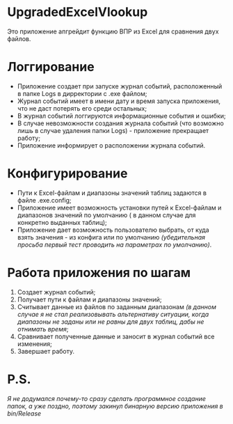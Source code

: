 # UpgradedExcelVlookup

Это приложение апгрейдит функцию ВПР из Excel для сравнения двух файлов.

# Логгирование

* Приложение создает при запуске журнал событий, расположенный в папке Logs в дирректории с .exe файлом;
* Журнал событий имеет в имени дату и время запуска приложения, что не даст потерять его среди остальных;
* В журнал событий логгируются информационные события и ошибки;
* В случае невозможности создания журнала событий (что возможно лишь в случае удаления папки Logs) - приложение прекращает работу;
* Приложение информирует о расположении журнала событий.

# Конфигурирование

* Пути к Excel-файлам и диапазоны значений таблиц задаются в файле .exe.config;
* Приложение имеет возможность установки путей к Excel-файлам и диапазонов значений по умолчанию ( в данном случае для конкретно выданных таблиц);
* Приложение дает возможность пользователю выбрать, от куда взять значения - из конфига или по умолчанию
*(убедительная просьба первый тест проводить на параметрах по умолчанию)*.

# Работа приложения по шагам

1. Создает журнал событий;
2. Получает пути к файлам и диапазоны значений;
3. Считывает данные из файлов по заданным диапазонам *(в данном случае я не стал реализовывать альтернативу ситуации, когда диапазоны не заданы или не равны для двух таблиц, дабы не отнимать время*;
4. Сравнивает полученные данные и заносит в журнал событий все изменения;
5. Завершает работу.

# P.S.
*Я не додумался почему-то сразу сделать программное создание папок, а уже поздно, поэтому закинул бинарную версию приложения в bin/Release*
